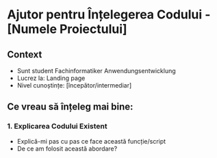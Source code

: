 # Ajutor pentru Înțelegerea Codului - [Numele Proiectului]

## Context
- Sunt student Fachinformatiker Anwendungsentwicklung 
- Lucrez la: Landing page
- Nivel cunoștințe: [începător/intermediar]

## Ce vreau să înțeleg mai bine:

### 1. Explicarea Codului Existent
- Explică-mi pas cu pas ce face această funcție/script
- De ce am folosit această abordare?

